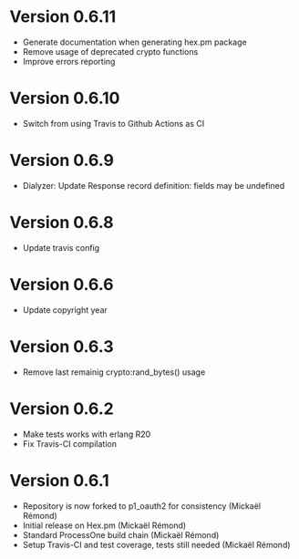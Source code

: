 # Version 0.6.11

* Generate documentation when generating hex.pm package
* Remove usage of deprecated crypto functions
* Improve errors reporting

# Version 0.6.10

* Switch from using Travis to Github Actions as CI

# Version 0.6.9

* Dialyzer: Update Response record definition: fields may be undefined

# Version 0.6.8

* Update travis config

# Version 0.6.6

* Update copyright year

# Version 0.6.3

* Remove last remainig crypto:rand\_bytes() usage

# Version 0.6.2

* Make tests works with erlang R20
* Fix Travis-CI compilation

# Version 0.6.1

* Repository is now forked to p1_oauth2 for consistency (Mickaël Rémond)
* Initial release on Hex.pm (Mickaël Rémond)
* Standard ProcessOne build chain (Mickaël Rémond)
* Setup Travis-CI and test coverage, tests still needed (Mickaël Rémond)
